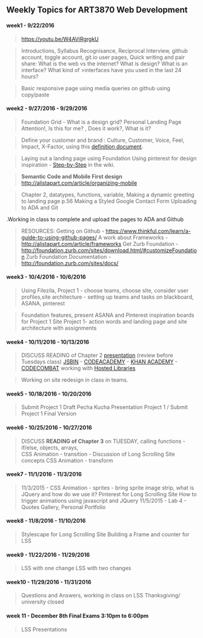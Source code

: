 ## Weekly Topics for ART3870 Web Development
#### week1  -  9/22/2016

> https://youtu.be/W4AViRgrgkU

>Introductions, Syllabus Recognisance, Reciprocal Interview, github account, toggle account, git.io user pages,
>Quick writing and pair share:  What is the web vs the internet? What is design? What is an  interface?  What kind of >interfaces have you used in the last 24  hours?  

>Basic responsive page using media queries on github using copy/paste

#### week2  -  9/27/2016 - 9/29/2016

> Foundation Grid - What is a design grid?  Personal Landing Page Attention!, Is this for me? , Does it work?, What is it?  

> Define your customer and brand : Culture, Customer, Voice, Feel, Impact, X-Factor,  using this [definition document](https://github.com/instructian/art3870/blob/master/definition.pdf).

> Laying out a landing page using Foundation Using pinterest for design inspiration - [Step-by-Step](https://github.com/instructian/art3870/wiki/Steps-for-Personal-Home-Page) in the wiki.

> **Semantic Code and Mobile First design** http://alistapart.com/article/organizing-mobile

>Chapter 2, datatypes, functions, variable,  Making a dynamic greeting to landing page p.56  Making a Styled Google Contact Form Uploading to ADA and Git

.Working in class to complete and upload the pages to ADA and Github

> RESOURCES:
> Getting on Github - https://www.thinkful.com/learn/a-guide-to-using-github-pages/
> A work about Frameworks - http://alistapart.com/article/frameworks
> Get Zurb Foundation - http://foundation.zurb.com/sites/download.html/#customizeFoundation
> Zurb Foundation Documentation - http://foundation.zurb.com/sites/docs/


#### week3  -  10/4/2016 - 10/6/2016

> Using Filezila, Project 1 - choose teams, choose site, consider user profiles,site architecture - setting up teams and tasks on blackboard, ASANA, pinterest

> Foundation features, present ASANA and Pinterest inspiration boards for Project 1 Site
> Project 1- action words and landing page and site architecture with assignments

#### week4  -  10/11/2016 - 10/13/2016

> DISCUSS READING of Chapter 2 [presentation](https://drive.google.com/a/csueastbay.edu/file/d/0B2NDv4EUdOLkX0NUbjVnNGVTUDg/view?usp=sharing) (review before Tuesdays class) [JSBIN](https://jsbin.com/) - [CODEACADEMY](https://www.codecademy.com/learn/learn-javascript) - [KHAN ACADEMY](https://www.khanacademy.org/computing/computer-programming/programming#intro-to-programming) - [CODECOMBAT](https://codecombat.com/students?_cc=LastRicePaint) working with [Hosted Libraries](https://cdnjs.com/libraries/foundation) 

> Working on site redesign in class in teams.

#### week5  -  10/18/2016 - 10/20/2016

> Submit Project 1 Draft Pecha Kucha Presentation Project 1 / Submit
> Project 1 Final Version

#### week6  -  10/25/2016 - 10/27/2016

> DISCUSS **READING of Chapter 3** on TUESDAY, calling functions - if/else, objects, arrays,  
> CSS Animation - transition - Discussion of Long Scrolling Site
> concepts CSS Animation - transform

#### week7  -  11/1/2016 - 11/3/2016

> 11/3/2015 - CSS Animation - sprites - bring sprite image strip,  what is JQuery and how do we use it? Pinterest for Long Scrolling Site How to trigger animations using javascript and JQuery 11/5/2015 - Lab 4 - Quotes Gallery, Personal Portfolio

#### week8  -  11/8/2016 - 11/10/2016

> Stylescape for Long Scrolling Site Building a Frame and counter for LSS

#### week9  -  11/22/2016 - 11/29/2016

> LSS with one change LSS with two changes

#### week10  -  11/29/2016 - 11/31/2016

> Questions and Answers, working in class on LSS
> Thanksgiving/ university closed

#### week 11 - December 8th Final Exams 3:10pm to 6:00pm
> LSS Presentations
